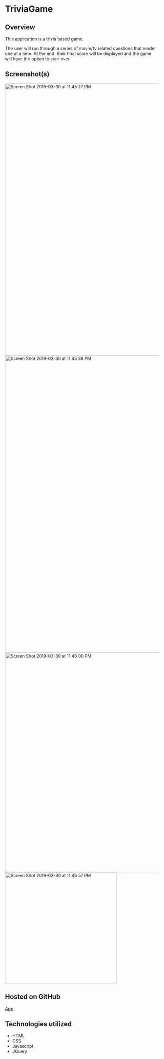 # TriviaGame

## Overview

This application is a trivia based game.

The user will run through a series of movie/tv related questions that render one at a time. At the end, their final score will be displayed and the game will have the option to start over.

## Screenshot(s)
<img width="887" alt="Screen Shot 2019-03-30 at 11 45 27 PM" src="https://user-images.githubusercontent.com/42223683/55285727-2aa84e00-5346-11e9-860f-1c7bae69bc1c.png">
<img width="971" alt="Screen Shot 2019-03-30 at 11 45 38 PM" src="https://user-images.githubusercontent.com/42223683/55285728-2aa84e00-5346-11e9-9ca0-dc08ec4d8f53.png">
<img width="716" alt="Screen Shot 2019-03-30 at 11 46 00 PM" src="https://user-images.githubusercontent.com/42223683/55285729-2aa84e00-5346-11e9-8372-d7d1efc8d203.png">
<img width="365" alt="Screen Shot 2019-03-30 at 11 46 57 PM" src="https://user-images.githubusercontent.com/42223683/55285730-2aa84e00-5346-11e9-99fb-ca23ecab9903.png">

## Hosted on GitHub

[App](https://gregmash.github.io/TriviaGame/)

## Technologies utilized
 - HTML
 - CSS
 - Javascript
 - JQuery
